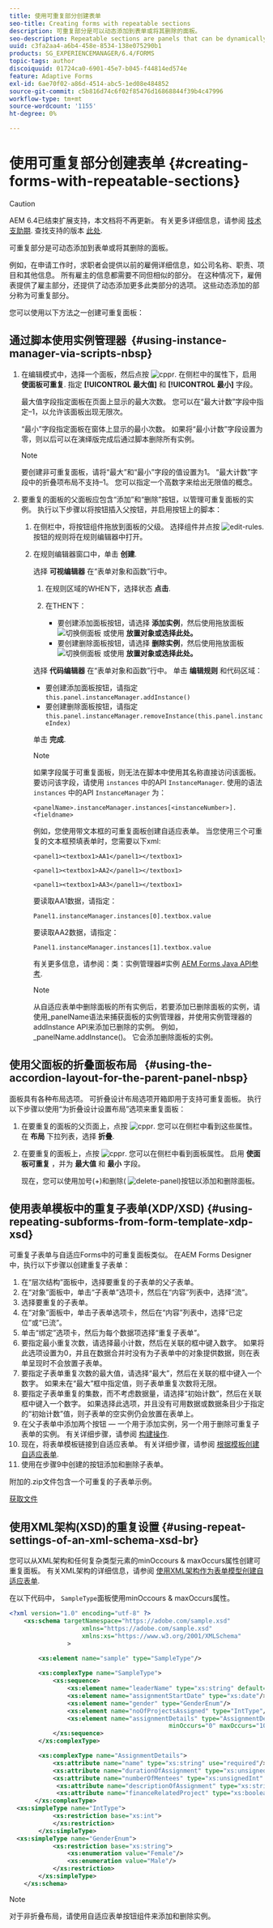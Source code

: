 ```yaml
---
title: 使用可重复部分创建表单
seo-title: Creating forms with repeatable sections
description: 可重复部分是可以动态添加到表单或将其删除的面板。
seo-description: Repeatable sections are panels that can be dynamically added or removed to a form.
uuid: c3fa2aa4-a6b4-458e-8534-138e075290b1
products: SG_EXPERIENCEMANAGER/6.4/FORMS
topic-tags: author
discoiquuid: 01724ca0-6901-45e7-b045-f44814ed574e
feature: Adaptive Forms
exl-id: 6ae70f02-a86d-4514-abc5-1ed08e484852
source-git-commit: c5b816d74c6f02f85476d16868844f39b4c47996
workflow-type: tm+mt
source-wordcount: '1155'
ht-degree: 0%

---
```


# 使用可重复部分创建表单 {#creating-forms-with-repeatable-sections}

>[!CAUTION]
>
>AEM 6.4已结束扩展支持，本文档将不再更新。 有关更多详细信息，请参阅 [技术支助期](https://helpx.adobe.com/cn/support/programs/eol-matrix.html). 查找支持的版本 [此处](https://experienceleague.adobe.com/docs/).

可重复部分是可动态添加到表单或将其删除的面板。

例如，在申请工作时，求职者会提供以前的雇佣详细信息，如公司名称、职责、项目和其他信息。 所有雇主的信息都需要不同但相似的部分。 在这种情况下，雇佣表提供了雇主部分，还提供了动态添加更多此类部分的选项。 这些动态添加的部分称为可重复部分。

您可以使用以下方法之一创建可重复面板：

## 通过脚本使用实例管理器  {#using-instance-manager-via-scripts-nbsp}

1. 在编辑模式中，选择一个面板，然后点按 ![cppr](assets/cmppr.png). 在侧栏中的属性下，启用 **使面板可重复**. 指定 **[!UICONTROL 最大值]** 和 **[!UICONTROL 最小]** 字段。

   最大值字段指定面板在页面上显示的最大次数。 您可以在“最大计数”字段中指定–1，以允许该面板出现无限次。

   “最小”字段指定面板在窗体上显示的最小次数。 如果将“最小计数”字段设置为零，则以后可以在演绎版完成后通过脚本删除所有实例。

   >[!NOTE]
   >
   >要创建非可重复面板，请将“最大”和“最小”字段的值设置为1。 “最大计数”字段中的折叠项布局不支持–1。 您可以指定一个高数字来给出无限值的概念。

1. 要重复的面板的父面板应包含“添加”和“删除”按钮，以管理可重复面板的实例。 执行以下步骤以将按钮插入父按钮，并启用按钮上的脚本：

   1. 在侧栏中，将按钮组件拖放到面板的父级。 选择组件并点按 ![edit-rules](assets/edit-rules.png). 按钮的规则将在规则编辑器中打开。
   1. 在规则编辑器窗口中，单击 **创建**.

      选择 **可视编辑器** 在“表单对象和函数”行中。

      1. 在规则区域的WHEN下，选择状态 **点击**.
      1. 在THEN下：

         * 要创建添加面板按钮，请选择 **添加实例**，然后使用拖放面板 ![切换侧面板](assets/toggle-side-panel.png) 或使用 **放置对象或选择此处。**
         * 要创建删除面板按钮，请选择 **删除实例**，然后使用拖放面板 ![切换侧面板](assets/toggle-side-panel.png) 或使用 **放置对象或选择此处。**

      选择 **代码编辑器** 在“表单对象和函数”行中。 单击 **编辑规则** 和代码区域：

      * 要创建添加面板按钮，请指定 `this.panel.instanceManager.addInstance()`
      * 要创建删除面板按钮，请指定 `this.panel.instanceManager.removeInstance(this.panel.instanceIndex)`

      单击 **完成**.

      >[!NOTE]
      >
      >如果字段属于可重复面板，则无法在脚本中使用其名称直接访问该面板。 要访问该字段，请使用 `instances` 中的API `InstanceManager`. 使用的语法 `instances` 中的API `InstanceManager` 为：
      >
      >
      >`<panelName>.instanceManager.instances[<instanceNumber>].<fieldname>`
      >
      >
      >例如，您使用带文本框的可重复面板创建自适应表单。 当您使用三个可重复的文本框预填表单时，您需要以下xml:
      >
      >
      >`<panel1><textbox1>AA1</panel1></textbox1>`
      >
      >
      >`<panel1><textbox1>AA2</panel1></textbox1>`
      >
      >
      >`<panel1><textbox1>AA3</panel1></textbox1>`
      >
      >
      >要读取AA1数据，请指定：
      >
      >
      >`Panel1.instanceManager.instances[0].textbox.value`
      >
      >
      >要读取AA2数据，请指定：
      >
      >
      >`Panel1.instanceManager.instances[1].textbox.value`
      >
      >
      >有关更多信息，请参阅：类：实例管理器#实例 [AEM Forms Java API参考](https://adobe.com/go/learn_aemforms_documentation_63).

      >[!NOTE]
      >
      >从自适应表单中删除面板的所有实例后，若要添加已删除面板的实例，请使用_panelName语法来捕获面板的实例管理器，并使用实例管理器的addInstance API来添加已删除的实例。 例如，_panelName.addInstance()。 它会添加删除面板的实例。



## 使用父面板的折叠面板布局   {#using-the-accordion-layout-for-the-parent-panel-nbsp}

面板具有各种布局选项。 可折叠设计布局选项开箱即用于支持可重复面板。 执行以下步骤以使用“为折叠设计设置布局”选项来重复面板：

1. 在要重复的面板的父页面上，点按 ![cppr](assets/cmppr.png). 您可以在侧栏中看到这些属性。 在 **布局** 下拉列表，选择 **折叠**.
1. 在要重复的面板上，点按 ![cppr](assets/cmppr.png). 您可以在侧栏中看到面板属性。 启用 **使面板可重复** ，并为 **最大值** 和 **最小** 字段。

   现在，您可以使用加号(+)和删除( ![delete-panel](assets/delete-panel.png))按钮以添加和删除面板。

## 使用表单模板中的重复子表单(XDP/XSD) {#using-repeating-subforms-from-form-template-xdp-xsd}

可重复子表单与自适应Forms中的可重复面板类似。 在AEM Forms Designer中，执行以下步骤以创建重复子表单：

1. 在“层次结构”面板中，选择要重复的子表单的父子表单。
1. 在“对象”面板中，单击“子表单”选项卡，然后在“内容”列表中，选择“流”。
1. 选择要重复的子表单。
1. 在“对象”面板中，单击子表单选项卡，然后在“内容”列表中，选择“已定位”或“已流”。
1. 单击“绑定”选项卡，然后为每个数据项选择“重复子表单”。
1. 要指定最小重复次数，请选择最小计数，然后在关联的框中键入数字。 如果将此选项设置为0，并且在数据合并时没有为子表单中的对象提供数据，则在表单呈现时不会放置子表单。
1. 要指定子表单重复次数的最大值，请选择“最大”，然后在关联的框中键入一个数字。 如果未在“最大”框中指定值，则子表单重复次数将无限。
1. 要指定子表单重复的集数，而不考虑数据量，请选择“初始计数”，然后在关联框中键入一个数字。 如果选择此选项，并且没有可用数据或数据条目少于指定的“初始计数”值，则子表单的空实例仍会放置在表单上。
1. 在父子表单中添加两个按钮 — 一个用于添加实例，另一个用于删除可重复子表单的实例。 有关详细步骤，请参阅 [构建操作](https://help.adobe.com/en_US/AEMForms/6.1/DesignerHelp/WS107c29ade9134a2c74572b5612a87ca2b56-8000.2.html#WS107c29ade9134a2c-1f74d86012a87d4fe55-8000.2).
1. 现在，将表单模板链接到自适应表单。 有关详细步骤，请参阅 [根据模板创建自适应表单](/help/forms/using/creating-adaptive-form.md#create-an-adaptive-form-based-on-a-template).
1. 使用在步骤9中创建的按钮添加和删除子表单。

附加的.zip文件包含一个可重复的子表单示例。

[获取文件](assets/samplerepeatablesubform.zip)

## 使用XML架构(XSD)的重复设置 {#using-repeat-settings-of-an-xml-schema-xsd-br}

您可以从XML架构和任何复杂类型元素的minOccours &amp; maxOccurs属性创建可重复面板。 有关XML架构的详细信息，请参阅 [使用XML架构作为表单模型创建自适应表单](/help/forms/using/adaptive-form-xml-schema-form-model.md).

在以下代码中， `SampleType`面板使用minOccours &amp; maxOccurs属性。

```xml
<?xml version="1.0" encoding="utf-8" ?> 
    <xs:schema targetNamespace="https://adobe.com/sample.xsd"
                    xmlns="https://adobe.com/sample.xsd"
                    xmlns:xs="https://www.w3.org/2001/XMLSchema"
                >

        <xs:element name="sample" type="SampleType"/>
        
        <xs:complexType name="SampleType">
            <xs:sequence>
                <xs:element name="leaderName" type="xs:string" default="Enter Name"/>
                <xs:element name="assignmentStartDate" type="xs:date"/>
                <xs:element name="gender" type="GenderEnum"/>
                <xs:element name="noOfProjectsAssigned" type="IntType"/>
                <xs:element name="assignmentDetails" type="AssignmentDetails" 
                                            minOccurs="0" maxOccurs="10"/>
            </xs:sequence>
        </xs:complexType>

        <xs:complexType name="AssignmentDetails">
            <xs:attribute name="name" type="xs:string" use="required"/>
            <xs:attribute name="durationOfAssignment" type="xs:unsignedInt" use="required"/>
            <xs:attribute name="numberOfMentees" type="xs:unsignedInt" use="required"/>
             <xs:attribute name="descriptionOfAssignment" type="xs:string" use="required"/>
             <xs:attribute name="financeRelatedProject" type="xs:boolean"/>
       </xs:complexType>
  <xs:simpleType name="IntType">
            <xs:restriction base="xs:int">
            </xs:restriction>
        </xs:simpleType>
  <xs:simpleType name="GenderEnum">
            <xs:restriction base="xs:string">
                <xs:enumeration value="Female"/>
                <xs:enumeration value="Male"/>
            </xs:restriction>
        </xs:simpleType>
    </xs:schema>
```

>[!NOTE]
>
>对于非折叠布局，请使用自适应表单按钮组件来添加和删除实例。
